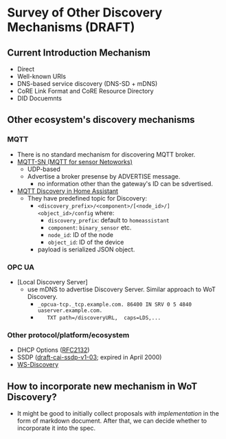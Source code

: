 # Survey of Other Discovery Mechanisms (DRAFT)

## Current Introduction Mechanism

- Direct
- Well-known URIs
- DNS-based service discovery (DNS-SD + mDNS)
- CoRE Link Format and CoRE Resource Directory
- DID Docuemnts

## Other ecosystem's discovery mechanisms

### MQTT

- There is no standard mechanism for discovering MQTT broker.
- [MQTT-SN (MQTT for sensor Netoworks)](https://www.oasis-open.org/committees/document.php?document_id=66091&wg_abbrev=mqtt)
  - UDP-based
  - Advertise a broker presense by ADVERTISE message.
    - no information other than the gateway's ID can be sdvertised.
- [MQTT Discovery in Home Assistant](https://www.home-assistant.io/integrations/mqtt/#mqtt-discovery)
  - They have predefined topic for Discovery:
    - `<discovery_prefix>/<component>/[<node_id>/]<object_id>/config` where:
        - `discovery_prefix`: default to `homeassistant`
        - `component`: `binary_sensor` etc.
        - `node_id`: ID of the node
        - `object_id`: ID of the device
    - payload is serialized JSON object.

### OPC UA
- [Local Discovery Server]
  - use mDNS to advertise Discovery Server. Similar approach to WoT Discovery.
    - `_opcua-tcp._tcp.example.com. 86400 IN SRV 0 5 4840 uaserver.example.com.`
    - `   TXT path=/discoveryURL,  caps=LDS,...`

### Other protocol/platform/ecosystem
- DHCP Options ([RFC2132](https://datatracker.ietf.org/doc/html/rfc2132))
- SSDP ([draft-cai-ssdp-v1-03](https://datatracker.ietf.org/doc/html/draft-cai-ssdp-v1-03); expired in April 2000)
- [WS-Discovery](https://docs.oasis-open.org/ws-dd/discovery/1.1/wsdd-discovery-1.1-spec.html)


## How to incorporate new mechanism in WoT Discovery?
- It might be good to initially collect proposals *with implementation* in the form of markdown document.  After that, we can decide whether to incorporate it into the spec.
